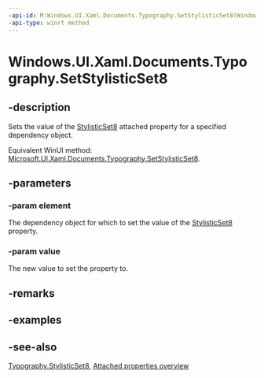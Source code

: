 ```yaml
---
-api-id: M:Windows.UI.Xaml.Documents.Typography.SetStylisticSet8(Windows.UI.Xaml.DependencyObject,System.Boolean)
-api-type: winrt method
---
```


<!-- Method syntax
public void SetStylisticSet8(Windows.UI.Xaml.DependencyObject element, System.Boolean value)
-->

# Windows.UI.Xaml.Documents.Typography.SetStylisticSet8

## -description
Sets the value of the [StylisticSet8](typography_stylisticset8.md) attached property for a specified dependency object.

Equivalent WinUI method: [Microsoft.UI.Xaml.Documents.Typography.SetStylisticSet8](/windows/winui/api/microsoft.ui.xaml.documents.typography.setstylisticset8).

## -parameters
### -param element
The dependency object for which to set the value of the [StylisticSet8](typography_stylisticset8.md) property.

### -param value
The new value to set the property to.

## -remarks

## -examples

## -see-also

[Typography.StylisticSet8](typography_stylisticset8.md), [Attached properties overview](/windows/uwp/xaml-platform/attached-properties-overview)
